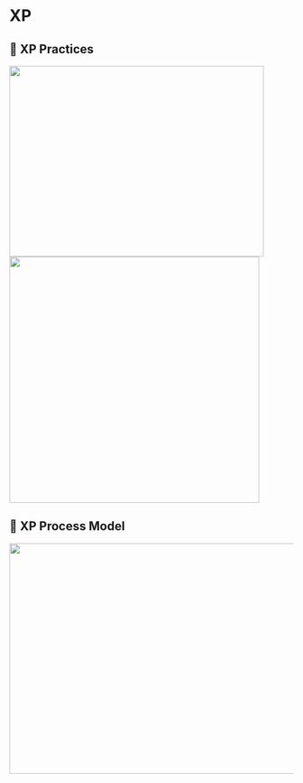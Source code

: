 # XP

## 🔹 XP Practices

<img src="https://github.com/ElizaLo/Software-Development-Lifecycle/blob/master/Agile%20Software%20Development/Week%204/XP%20Practices%201.png" width="451" height="338">

<img src="https://github.com/ElizaLo/Software-Development-Lifecycle/blob/master/Agile%20Software%20Development/Week%204/XP%20Practices%202.png" width="443" height="436">

## 🔹 XP Process Model

<img src="https://github.com/ElizaLo/Software-Development-Lifecycle/blob/master/Agile%20Software%20Development/Week%204/XP%20Process%20Model.png" width="770" height="408">


